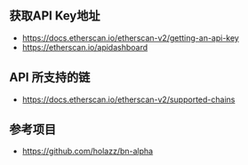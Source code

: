 ## 获取API Key地址
- https://docs.etherscan.io/etherscan-v2/getting-an-api-key
- https://etherscan.io/apidashboard
## API 所支持的链
- https://docs.etherscan.io/etherscan-v2/supported-chains
## 参考项目
- https://github.com/holazz/bn-alpha